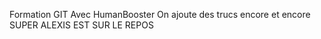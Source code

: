Formation GIT
Avec HumanBooster
On ajoute des trucs encore et encore 
SUPER ALEXIS EST SUR LE REPOS

